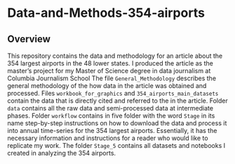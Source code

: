 # Data-and-Methods-354-airports
 
## Overview
This repository contains the data and methodology for an article about the 354 largest airports in the 48 lower states. I produced the article as the master’s project for my Master of Science degree in data journalism at Columbia Journalism School
The file `General_Methodology` describes the general methodology of the how data in the article was obtained and processed.
Files `workbook_for_graphics` and `354_airports_main_datasets` contain the data that is directly cited and referred to the in the article.
Folder `data` contains all the raw data and semi-processed data at intermediate phases.
Folder `workflow` contains in five folder with the word `Stage` in its name step-by-step instructions on how to download the data and process it into annual time-series for the 354 largest airports. Essentially, it has the necessary information and instructions for a reader who would like to replicate my work.
The folder `Stage_5` contains all datasets and notebooks I created in analyzing the 354 airports.  
